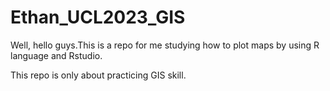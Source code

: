 # Ethan_UCL2023_GIS

Well, hello guys.This is a repo for me studying how to plot maps by using R language and Rstudio.

This repo is only about practicing GIS skill.
